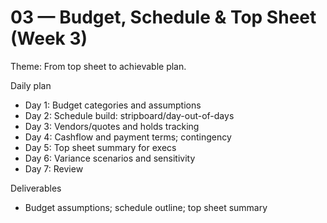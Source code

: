 # 03 — Budget, Schedule & Top Sheet (Week 3)

Theme: From top sheet to achievable plan.

Daily plan
- Day 1: Budget categories and assumptions
- Day 2: Schedule build: stripboard/day-out-of-days
- Day 3: Vendors/quotes and holds tracking
- Day 4: Cashflow and payment terms; contingency
- Day 5: Top sheet summary for execs
- Day 6: Variance scenarios and sensitivity
- Day 7: Review

Deliverables
- Budget assumptions; schedule outline; top sheet summary

